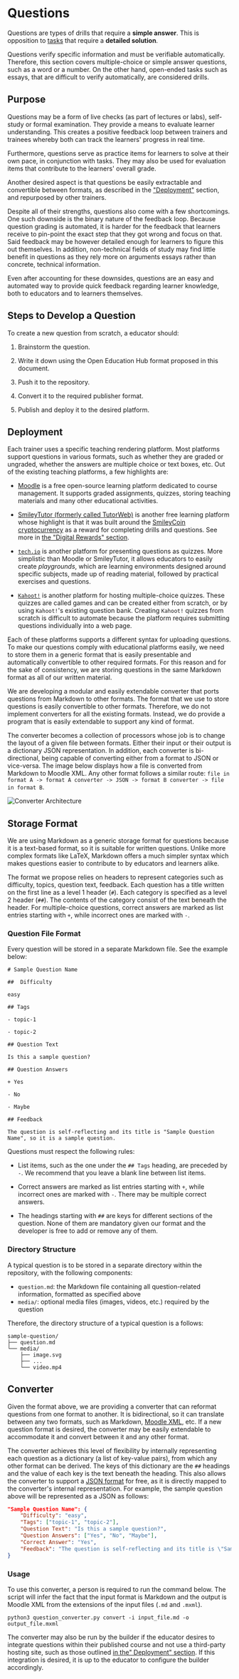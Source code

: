 # Questions

Questions are types of drills that require a **simple answer**.
This is opposition to [tasks](tasks.md) that require a **detailed solution**.

Questions verify specific information and must be verifiable automatically.
Therefore, this section covers multiple-choice or simple answer questions, such as a word or a number.
On the other hand, open-ended tasks such as essays, that are difficult to verify automatically, are considered drills.

## Purpose

Questions may be a form of live checks (as part of lectures or labs), self-study or formal examination.
They provide a means to evaluate learner understanding.
This creates a positive feedback loop between trainers and trainees whereby both can track the learners' progress in real time.

Furthermore, questions serve as practice items for learners to solve at their own pace, in conjunction with tasks.
They may also be used for evaluation items that contribute to the learners' overall grade.

Another desired aspect is that questions be easily extractable and convertible between formats, as described in the ["Deployment"](#deployment) section, and repurposed by other trainers.

Despite all of their strengths, questions also come with a few shortcomings.
One such downside is the binary nature of the feedback loop.
Because question grading is automated, it is harder for the feedback that learners receive to pin-point the exact step that they got wrong and focus on that.
Said feedback may be however detailed enough for learners to figure this out themselves.
In addition, non-technical fields of study may find little benefit in questions as they rely more on arguments essays rather than concrete, technical information.

Even after accounting for these downsides, questions are an easy and automated way to provide quick feedback regarding learner knowledge, both to educators and to learners themselves.

## Steps to Develop a Question

To create a new question from scratch, a educator should:

1. Brainstorm the question.

1. Write it down using the Open Education Hub format proposed in this document.

1. Push it to the repository.

1. Convert it to the required publisher format.

1. Publish and deploy it to the desired platform.

## Deployment

Each trainer uses a specific teaching rendering platform.
Most platforms support questions in various formats, such as whether they are graded or ungraded, whether the answers are multiple choice or text boxes, etc.
Out of the existing teaching platforms, a few highlights are:

- [Moodle](https://moodle.org/) is a free open-source learning platform dedicated to course management.
  It supports graded assignments, quizzes, storing teaching materials and many other educational activities.

- [SmileyTutor (formerly called TutorWeb)](https://tutor-web.net/) is another free learning platform whose highlight is that it was built around the [SmileyCoin cryptocurrency](https://smileyco.in/) as a reward for completing drills and questions.
  See more in [the "Digital Rewards" section](../../../infrastructure/digital-rewards/reading/README.md).

- [`tech.io`](https://tech.io/) is another platform for presenting questions as quizzes.
  More simplistic than Moodle or SmileyTutor, it allows educators to easily create _playgrounds_, which are learning environments designed around specific subjects, made up of reading material, followed by practical exercises and questions.

- [`Kahoot!`](https://kahoot.it/) is another platform for hosting multiple-choice quizzes.
  These quizzes are called games and can be created either from scratch, or by using `Kahoot!`'s existing question bank.
  Creating `Kahoot!` quizzes from scratch is difficult to automate because the platform requires submitting questions individually into a web page.

Each of these platforms supports a different syntax for uploading questions.
To make our questions comply with educational platforms easily, we need to store them in a generic format that is easily presentable and automatically convertible to other required formats.
For this reason and for the sake of consistency, we are storing questions in the same Markdown format as all of our written material.

We are developing a modular and easily extendable converter that ports questions from Markdown to other formats.
The format that we use to store questions is easily convertible to other formats.
Therefore, we do not implement converters for all the existing formats.
Instead, we do provide a program that is easily extendable to support any kind of format.

The converter becomes a collection of processors whose job is to change the layout of a given file between formats.
Either their input or their output is a dictionary JSON representation.
In addition, each converter is bi-directional, being capable of converting either from a format to JSON or vice-versa.
The image below displays how a file is converted from Markdown to Moodle XML.
Any other format follows a similar route: `file in format A -> format A converter -> JSON -> format B converter -> file in format B`.

![Converter Architecture](../media/converter_architecture.svg)

## Storage Format

We are using Markdown as a generic storage format for questions because it is a text-based format, so it is suitable for written questions.
Unlike more complex formats like LaTeX, Markdown offers a much simpler syntax which makes questions easier to contribute to by educators and learners alike.

The format we propose relies on headers to represent categories such as difficulty, topics, question text, feedback.
Each question has a title written on the first line as a level 1 header (`#`).
Each category is specified as a level 2 header (`##`).
The contents of the category consist of the text beneath the header.
For multiple-choice questions, correct answers are marked as list entries starting with `+`, while incorrect ones are marked with `-`.

### Question File Format

Every question will be stored in a separate Markdown file.
See the example below:

```text
# Sample Question Name

##  Difficulty

easy

## Tags

- topic-1

- topic-2

## Question Text

Is this a sample question?

## Question Answers

+ Yes

- No

- Maybe

## Feedback

The question is self-reflecting and its title is "Sample Question Name", so it is a sample question.
```

Questions must respect the following rules:

- List items, such as the one under the `## Tags` heading, are preceded by `-`.
We recommend that you leave a blank line between list items.

- Correct answers are marked as list entries starting with `+`, while incorrect ones are marked with `-`.
There may be multiple correct answers.

- The headings starting with `##` are keys for different sections of the question.
None of them are mandatory given our format and the developer is free to add or remove any of them.

### Directory Structure

A typical question is to be stored in a separate directory within the repository, with the following components:

- `question.md`: the Markdown file containing all question-related information, formatted as specified above
- `media/`: optional media files (images, videos, etc.) required by the question

Therefore, the directory structure of a typical question is a follows:

```text
sample-question/
├── question.md
└── media/
    ├── image.svg
    ├── ...
    └── video.mp4
```

## Converter

Given the format above, we are providing a converter that can reformat questions from one format to another.
It is bidirectional, so it can translate between any two formats, such as Markdown, [Moodle XML](https://docs.moodle.org/402/en/Moodle_XML_format), etc.
If a new question format is desired, the converter may be easily extendable to accommodate it and convert between it and any other format.

The converter achieves this level of flexibility by internally representing each question as a dictionary (a list of key-value pairs), from which any other format can be derived.
The keys of this dictionary are the `##` headings and the value of each key is the text beneath the heading.
This also allows the converter to support a [JSON format](https://blog.hubspot.com/website/json-files) for free, as it is directly mapped to the converter's internal representation.
For example, the sample question above will be represented as a JSON as follows:

```json
"Sample Question Name": {
    "Difficulty": "easy",
    "Tags": ["topic-1", "topic-2"],
    "Question Text": "Is this a sample question?",
    "Question Answers": ["Yes", "No", "Maybe"],
    "Correct Answer": "Yes",
    "Feedback": "The question is self-reflecting and its title is \"Sample Question Name\", so it is a sample question."
}
```

### Usage

To use this converter, a person is required to run the command below.
The script will infer the fact that the input format is Markdown and the output is Moodle XML from the extensions of the input files (`.md` and `.mxml`).

```console
python3 question_converter.py convert -i input_file.md -o output_file.mxml
```

The converter may also be run by the builder if the educator desires to integrate questions within their published course and not use a third-party hosting site, such as those outlined [in the" Deployment" section](#deployment).
If this integration is desired, it is up to the educator to configure the builder accordingly.
